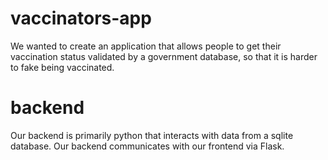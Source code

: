 # vaccinators-app
We wanted to create an application that allows people to get their vaccination status validated by a government database, so that it is harder to fake being vaccinated. 

# backend
Our backend is primarily python that interacts with data from a sqlite database. Our backend communicates with our frontend via Flask.
